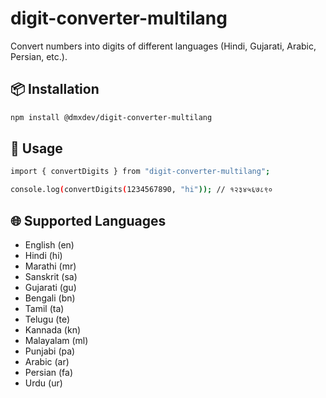 # digit-converter-multilang

Convert numbers into digits of different languages (Hindi, Gujarati, Arabic, Persian, etc.).

## 📦 Installation

```bash
npm install @dmxdev/digit-converter-multilang
```

## 🚀 Usage

```bash
import { convertDigits } from "digit-converter-multilang";

console.log(convertDigits(1234567890, "hi")); // १२३४५६७८९०
```

## 🌐 Supported Languages

- English (en)
- Hindi (hi)
- Marathi (mr)
- Sanskrit (sa)
- Gujarati (gu)
- Bengali (bn)
- Tamil (ta)
- Telugu (te)
- Kannada (kn)
- Malayalam (ml)
- Punjabi (pa)
- Arabic (ar)
- Persian (fa)
- Urdu (ur)
